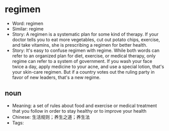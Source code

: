 # regimen

- Word: regimen
- Similar: regime
- Story: A regimen is a systematic plan for some kind of therapy. If your doctor tells you to eat more vegetables, cut out potato chips, exercise, and take vitamins, she is prescribing a regimen for better health.
- Story: It's easy to confuse regimen with regime. While both words can refer to an organized plan for diet, exercise, or medical therapy, only regime can refer to a system of government. If you wash your face twice a day, apply medicine to your acne, and use a special lotion, that's your skin-care regimen. But if a country votes out the ruling party in favor of new leaders, that's a new regime.

## noun

- Meaning: a set of rules about food and exercise or medical treatment that you follow in order to stay healthy or to improve your health
- Chinese: 生活规则；养生之道；养生法
- Tags: 

